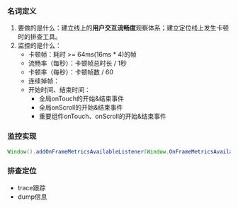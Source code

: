 ### 名词定义
1. 要做的是什么：建立线上的**用户交互流畅度**观察体系；建立定位线上发生卡顿时的排查工具。
2. 监控的是什么：
	- 卡顿帧：耗时 >= 64ms(16ms * 4)的帧
	- 流畅率（每秒）：卡顿帧总时长 / 1秒
	- 卡顿率（每秒）：卡顿帧数 / 60
	- 连续掉帧：
	- 开始时间、结束时间：
		- 全局onTouch的开始&结束事件
		- 全局onScroll的开始&结束事件
		- 重要组件onTouch、onScroll的开始&结束事件


### 监控实现
```java
Window().addOnFrameMetricsAvailableListener(Window.OnFrameMetricsAvailableListener listener, Handler handler)
```


### 排查定位
- trace跟踪
- dump信息